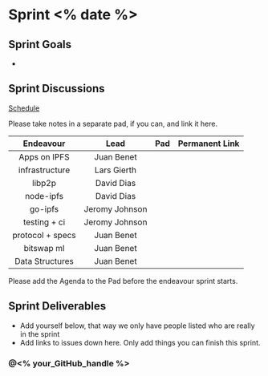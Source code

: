 # Sprint <% date %>

## Sprint Goals

- 

## Sprint Discussions

[Schedule](https://github.com/ipfs/pm#sprint-discussion-schedule)

Please take notes in a separate pad, if you can, and link it here.

Endeavour         | Lead           | Pad    | Permanent Link
:---------------: | :------------: | :----: | :------------:
Apps on IPFS      | Juan Benet     |        |  
infrastructure    | Lars Gierth    |        |  
libp2p            | David Dias     |        |  
node-ipfs         | David Dias     |        |  
go-ipfs           | Jeromy Johnson |        |  
testing + ci      | Jeromy Johnson |        |  
protocol + specs  | Juan Benet     |        |  
bitswap ml        | Juan Benet     |        |  
Data Structures   | Juan Benet     |        |  

Please add the Agenda to the Pad before the endeavour sprint starts.

## Sprint Deliverables

- Add yourself below, that way we only have people listed who are really in the sprint
- Add links to issues down here. Only add things you can finish this sprint.

### @<% your_GitHub_handle %>
